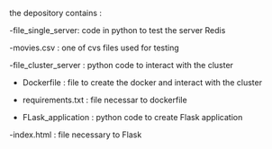the depository contains :

-file_single_server: code in python to test the server Redis 

-movies.csv : one of cvs files used for testing

-file_cluster_server : python code to interact with the cluster 

- Dockerfile : file to create the docker and interact with the cluster
  
-  requirements.txt : file necessar to dockerfile

- FLask_application : python code to create Flask application

-index.html : file necessary to Flask


